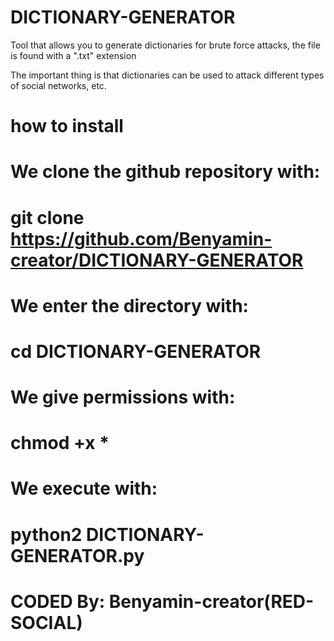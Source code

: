 

# DICTIONARY-GENERATOR

Tool that allows you to generate
dictionaries for brute force attacks,
the file is found with a ".txt" extension

The important thing is that dictionaries
can be used to attack different types 
of social networks, etc.

# how to install

# We clone the github repository with:

# git clone https://github.com/Benyamin-creator/DICTIONARY-GENERATOR

# We enter the directory with:
 
# cd DICTIONARY-GENERATOR

# We give permissions with:

# chmod +x *

# We execute with:

# python2 DICTIONARY-GENERATOR.py

# CODED By: Benyamin-creator(RED-SOCIAL)

